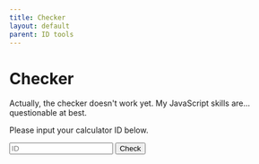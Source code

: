 ```yaml
---
title: Checker
layout: default
parent: ID tools
---
```


# Checker
Actually, the checker doesn't work yet. My JavaScript skills are... questionable at best.

Please input your calculator ID below.

<input id="calcid" placeholder="ID">
<button class="btn" onclick="check()">Check</button>

<p id="result" />
<script>

function check() {
	document.getElementById("result").innerHTML = "Hang on, we're calling Casio...";
	
	let jsondata;
	fetch("https://wes.casio.com/calc/cw/api/licensecheck.php", {
		method: "POST",
		headers: {
			"Content-Type": "application/x-www-form-urlencoded",
			"sec-fetch-mode": "no-cors",
		},
		body: "calculatorid=" + encodeURIComponent(document.getElementById("calcid").value),
	})
		.then((response) => response.json())
		.then((json) => {
			jsondata = json;
		})
		.catch((error) => {
			document.getElementById("result").innerHTML = "ERROR: " + error;
		});

	var result;
	if (jsondata["license"]) {
		result = "NO F**KING WAY YOU GOT A LICENSE CODE!!! It's <b>" + json["license_code"] + "</b>, make sure to put it to good use!";
	}
	
	document.getElementById("result").innerHTML = result;
}
</script>